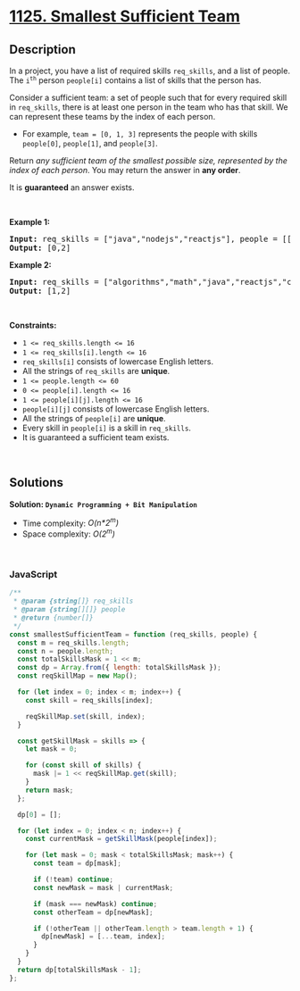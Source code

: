 # [1125. Smallest Sufficient Team](https://leetcode.com/problems/smallest-sufficient-team)

## Description

<div class="elfjS" data-track-load="description_content"><p>In a project, you have a list of required skills <code>req_skills</code>, and a list of people. The <code>i<sup>th</sup></code> person <code>people[i]</code> contains a list of skills that the person has.</p>

<p>Consider a sufficient team: a set of people such that for every required skill in <code>req_skills</code>, there is at least one person in the team who has that skill. We can represent these teams by the index of each person.</p>

<ul>
	<li>For example, <code>team = [0, 1, 3]</code> represents the people with skills <code>people[0]</code>, <code>people[1]</code>, and <code>people[3]</code>.</li>
</ul>

<p>Return <em>any sufficient team of the smallest possible size, represented by the index of each person</em>. You may return the answer in <strong>any order</strong>.</p>

<p>It is <strong>guaranteed</strong> an answer exists.</p>

<p>&nbsp;</p>
<p><strong class="example">Example 1:</strong></p>
<pre><strong>Input:</strong> req_skills = ["java","nodejs","reactjs"], people = [["java"],["nodejs"],["nodejs","reactjs"]]
<strong>Output:</strong> [0,2]
</pre><p><strong class="example">Example 2:</strong></p>
<pre><strong>Input:</strong> req_skills = ["algorithms","math","java","reactjs","csharp","aws"], people = [["algorithms","math","java"],["algorithms","math","reactjs"],["java","csharp","aws"],["reactjs","csharp"],["csharp","math"],["aws","java"]]
<strong>Output:</strong> [1,2]
</pre>
<p>&nbsp;</p>
<p><strong>Constraints:</strong></p>

<ul>
	<li><code>1 &lt;= req_skills.length &lt;= 16</code></li>
	<li><code>1 &lt;= req_skills[i].length &lt;= 16</code></li>
	<li><code>req_skills[i]</code> consists of lowercase English letters.</li>
	<li>All the strings of <code>req_skills</code> are <strong>unique</strong>.</li>
	<li><code>1 &lt;= people.length &lt;= 60</code></li>
	<li><code>0 &lt;= people[i].length &lt;= 16</code></li>
	<li><code>1 &lt;= people[i][j].length &lt;= 16</code></li>
	<li><code>people[i][j]</code> consists of lowercase English letters.</li>
	<li>All the strings of <code>people[i]</code> are <strong>unique</strong>.</li>
	<li>Every skill in <code>people[i]</code> is a skill in <code>req_skills</code>.</li>
	<li>It is guaranteed a sufficient team exists.</li>
</ul>
</div>

<p>&nbsp;</p>

## Solutions

**Solution: `Dynamic Programming + Bit Manipulation`**

- Time complexity: <em>O(n\*2<sup>m</sup>)</em>
- Space complexity: <em>O(2<sup>m</sup>)</em>

<p>&nbsp;</p>

### **JavaScript**

```js
/**
 * @param {string[]} req_skills
 * @param {string[][]} people
 * @return {number[]}
 */
const smallestSufficientTeam = function (req_skills, people) {
  const m = req_skills.length;
  const n = people.length;
  const totalSkillsMask = 1 << m;
  const dp = Array.from({ length: totalSkillsMask });
  const reqSkillMap = new Map();

  for (let index = 0; index < m; index++) {
    const skill = req_skills[index];

    reqSkillMap.set(skill, index);
  }

  const getSkillMask = skills => {
    let mask = 0;

    for (const skill of skills) {
      mask |= 1 << reqSkillMap.get(skill);
    }
    return mask;
  };

  dp[0] = [];

  for (let index = 0; index < n; index++) {
    const currentMask = getSkillMask(people[index]);

    for (let mask = 0; mask < totalSkillsMask; mask++) {
      const team = dp[mask];

      if (!team) continue;
      const newMask = mask | currentMask;

      if (mask === newMask) continue;
      const otherTeam = dp[newMask];

      if (!otherTeam || otherTeam.length > team.length + 1) {
        dp[newMask] = [...team, index];
      }
    }
  }
  return dp[totalSkillsMask - 1];
};
```
